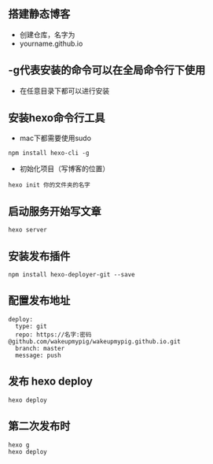 ## 搭建静态博客
- 创建仓库，名字为
- yourname.github.io

## -g代表安装的命令可以在全局命令行下使用
- 在任意目录下都可以进行安装

## 安装hexo命令行工具
- mac下都需要使用sudo
```
npm install hexo-cli -g
```
- 初始化项目（写博客的位置）
```
hexo init 你的文件夹的名字
``` 

## 启动服务开始写文章
```
hexo server
```
## 安装发布插件
```
npm install hexo-deployer-git --save
```

## 配置发布地址
```  
deploy:
  type: git
  repo: https://名字:密码@github.com/wakeupmypig/wakeupmypig.github.io.git
  branch: master
  message: push
```

## 发布 hexo deploy
```
hexo deploy
```
## 第二次发布时
```
hexo g
hexo deploy
```